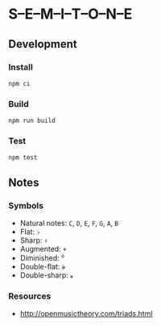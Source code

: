 # S–E–M–I–T–O–N–E

## Development

### Install

```
npm ci
```

### Build

```
npm run build
```

### Test

```
npm test
```

## Notes

### Symbols

- Natural notes: `C`, `D`, `E`, `F`, `G`, `A`, `B`
- Flat: `♭`
- Sharp: `♯`
- Augmented: `+`
- Diminished: <sup>`o`</sup>
- Double-flat: `𝄫`
- Double-sharp: `𝄪`

### Resources

- http://openmusictheory.com/triads.html
